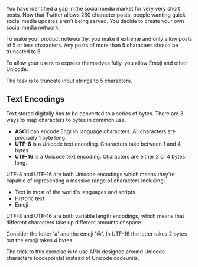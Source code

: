 You have identified a gap in the social media market for very very short
posts. Now that Twitter allows 280 character posts, people wanting quick
social media updates aren't being served. You decide to create your own
social media network.

To make your product noteworthy, you make it extreme and only allow posts
of 5 or less characters. Any posts of more than 5 characters should be
truncated to 5.

To allow your users to express themselves fully, you allow Emoji and
other Unicode.

The task is to truncate input strings to 5 characters.

## Text Encodings

Text stored digitally has to be converted to a series of bytes.
There are 3 ways to map characters to bytes in common use.
* **ASCII** can encode English language characters. All
characters are precisely 1 byte long.
* **UTF-8** is a Unicode text encoding. Characters take between 1
and 4 bytes.
* **UTF-16** is a Unicode text encoding. Characters are either 2 or
4 bytes long.

UTF-8 and UTF-16 are both Unicode encodings which means they're capable of
representing a massive range of characters including:
* Text in most of the world's languages and scripts
* Historic text
* Emoji

UTF-8 and UTF-16 are both variable length encodings, which means that
different characters take up different amounts of space.

Consider the letter 'a' and the emoji '😛'. In UTF-16 the letter takes
2 bytes but the emoji takes 4 bytes.

The trick to this exercise is to use APIs designed around Unicode
characters (codepoints) instead of Unicode codeunits.
